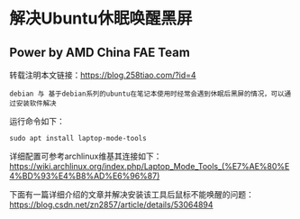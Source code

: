 # 解决Ubuntu休眠唤醒黑屏

## Power by AMD China FAE Team

转载注明本文链接：<https://blog.258tiao.com/?id=4>

```note
debian 与 基于debian系列的ubuntu在笔记本使用时经常会遇到休眠后黑屏的情况，可以通过安装软件解决
```

运行命令如下：

`sudo apt install laptop-mode-tools `


详细配置可参考archlinux维基其连接如下：
https://wiki.archlinux.org/index.php/Laptop_Mode_Tools_(%E7%AE%80%E4%BD%93%E4%B8%AD%E6%96%87)

下面有一篇详细介绍的文章并解决安装该工具后鼠标不能唤醒的问题：
https://blog.csdn.net/zn2857/article/details/53064894